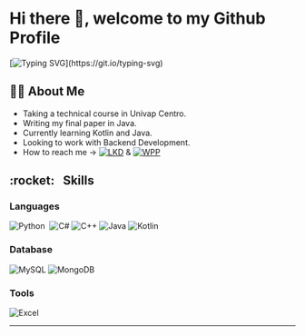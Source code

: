 <h1> Hi there 👋, welcome to my Github Profile </h1>

[![Typing SVG](https://readme-typing-svg.demolab.com/?lines=Hey!;I'm+Leo!;Aspiring+to+be+a+back-end+developer!)](https://git.io/typing-svg)

<h2> 👨‍🎓 About Me </h2>

- Taking a technical course in Univap Centro.
- Writing my final paper in Java.
- Currently learning Kotlin and Java.
- Looking to work with Backend Development.
- How to reach me -> <a href = "https://www.linkedin.com/in/leonardo-torres-835849250/"> ![LKD](https://img.shields.io/badge/LinkedIn-0077B5?style=for-the-badge&logo=linkedin&logoColor=white)</a> & <a href = "https://wa.me/5512983009111"> ![WPP](https://img.shields.io/badge/WhatsApp-25D366?style=for-the-badge&logo=whatsapp&logoColor=white) </a>

<h2> :rocket: &nbsp; Skills </h2>
<h3> Languages </h3>

![Python](https://img.shields.io/badge/Python-14354C?style=for-the-badge&logo=python&logoColor=white)&nbsp; 
![C#](https://img.shields.io/badge/C%23-239120?style=for-the-badge&logo=c-sharp&logoColor=white)
![C++](https://img.shields.io/badge/C%2B%2B-00599C?style=for-the-badge&logo=c%2B%2B&logoColor=white)
![Java](https://img.shields.io/badge/Java-ED8B00?style=for-the-badge&logo=java&logoColor=white)
![Kotlin](https://img.shields.io/badge/Kotlin-0095D5?&style=for-the-badge&logo=kotlin&logoColor=white)

<h3> Database </h3>

![MySQL](	https://img.shields.io/badge/MySQL-00000F?style=for-the-badge&logo=mysql&logoColor=white)
![MongoDB](https://img.shields.io/badge/MongoDB-4EA94B?style=for-the-badge&logo=mongodb&logoColor=white)

<h3> Tools </h3>

![Excel](https://img.shields.io/badge/Microsoft_Excel-217346?style=for-the-badge&logo=microsoft-excel&logoColor=white)

<hr>

<!-- ![Top_Langs](https://github-readme-stats.vercel.app/api/top-langs/?username=leotorresgon&layout=compact&theme=radical) -->

